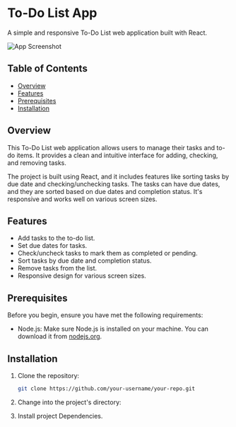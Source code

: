 # To-Do List App

A simple and responsive To-Do List web application built with React.

![App Screenshot](Screenshot(594).png)

## Table of Contents

- [Overview](#overview)
- [Features](#features)
- [Prerequisites](#prerequisites)
- [Installation](#installation)

## Overview

This To-Do List web application allows users to manage their tasks and to-do items. It provides a clean and intuitive interface for adding, checking, and removing tasks.

The project is built using React, and it includes features like sorting tasks by due date and checking/unchecking tasks. The tasks can have due dates, and they are sorted based on due dates and completion status. It's responsive and works well on various screen sizes.

## Features

- Add tasks to the to-do list.
- Set due dates for tasks.
- Check/uncheck tasks to mark them as completed or pending.
- Sort tasks by due date and completion status.
- Remove tasks from the list.
- Responsive design for various screen sizes.

## Prerequisites

Before you begin, ensure you have met the following requirements:

- Node.js: Make sure Node.js is installed on your machine. You can download it from [nodejs.org](https://nodejs.org/).

## Installation

1. Clone the repository:

   ```bash
   git clone https://github.com/your-username/your-repo.git

2. Change into the project's directory:

3. Install project Dependencies.
